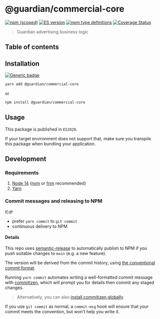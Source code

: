 # @guardian/commercial-core

[![npm (scoped)](https://img.shields.io/npm/v/@guardian/commercial-core)](https://www.npmjs.com/package/@guardian/commercial-core)
[![ES version](https://badgen.net/badge/ES/2020/cyan)](https://tc39.es/ecma262/2020/)
[![npm type definitions](https://img.shields.io/npm/types/@guardian/commercial-core)](https://www.typescriptlang.org/)
[![Coverage Status](https://coveralls.io/repos/github/guardian/commercial-core/badge.svg)](https://coveralls.io/github/guardian/commercial-core)

> Guardian advertising business logic

## Table of contents

<!-- START doctoc -->
<!-- END doctoc -->

## Installation

[![Generic badge](https://img.shields.io/badge/google-chat-259082.svg)](https://chat.google.com/room/AAAAPL2MBvE)

```bash
yarn add @guardian/commercial-core
```

or

```bash
npm install @guardian/commercial-core
```

## Usage

This package is published in `ES2020`.

If your target environment does not support that, make sure you transpile this package when bundling your application.

## Development

### Requirements

1. [Node 14](https://nodejs.org/en/download/) ([nvm](https://github.com/nvm-sh/nvm) or [fnm](https://github.com/Schniz/fnm) recommended)
2. [Yarn](https://classic.yarnpkg.com/en/docs/install/)

### Commit messages and releasing to NPM

_tl;dr_

-   prefer `yarn commit` to `git commit`
-   continuous delivery to NPM

#### Details

This repo uses [semantic-release](https://semantic-release.gitbook.io/) to automatically publish to NPM if you push suitable changes to `main` (e.g. a new feature).

The version will be derived from the commit history, using [the conventional commit format](https://www.conventionalcommits.org/en/v1.0.0/#specification).

Running `yarn commit` automates writing a well-formatted commit message with [commitizen](https://github.com/commitizen/cz-cli), which will prompt you for details then commit any staged changes.

> Alternatively, you can also [install commitizen globally](https://github.com/commitizen/cz-cli#installing-the-command-line-tool).

If you use `git commit` as normal, a `commit-msg` hook will ensure that your commit meets the convention, but won't help you write it.
